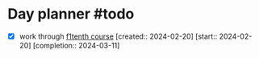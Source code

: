 # Day planner #todo 
- [x] work through [f1tenth course](https://f1tenth.org/learn.html)  [created:: 2024-02-20]  [start:: 2024-02-20]  [completion:: 2024-03-11]

